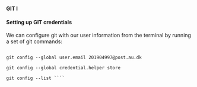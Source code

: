 **GIT I**

#### Setting up GIT credentials
We can configure git with our user information from the terminal by running a set of git commands:
```git config --global user.name Peterbajhogh

git config --global user.email 201904997@post.au.dk

git config --global credential.helper store

git config --list ````

